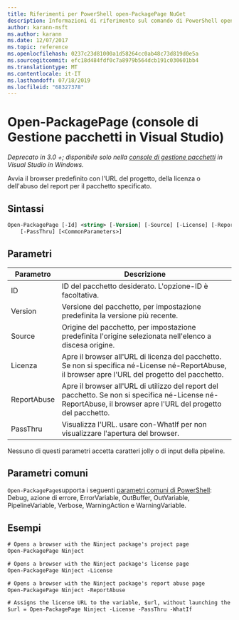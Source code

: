```yaml
---
title: Riferimenti per PowerShell open-PackagePage NuGet
description: Informazioni di riferimento sul comando di PowerShell open-PackagePage nella console di gestione pacchetti NuGet in Visual Studio.
author: karann-msft
ms.author: karann
ms.date: 12/07/2017
ms.topic: reference
ms.openlocfilehash: 0237c23d81000a1d58264cc0ab48c73d819d0e5a
ms.sourcegitcommit: efc18d484fdf0c7a8979b564dcb191c030601bb4
ms.translationtype: MT
ms.contentlocale: it-IT
ms.lasthandoff: 07/18/2019
ms.locfileid: "68327378"
---
```

# <a name="open-packagepage-package-manager-console-in-visual-studio"></a>Open-PackagePage (console di Gestione pacchetti in Visual Studio)

*Deprecato in 3.0 +; disponibile solo nella [console di gestione pacchetti](../../consume-packages/install-use-packages-powershell.md) in Visual Studio in Windows.*

Avvia il browser predefinito con l'URL del progetto, della licenza o dell'abuso del report per il pacchetto specificato.

## <a name="syntax"></a>Sintassi

```ps
Open-PackagePage [-Id] <string> [-Version] [-Source] [-License] [-ReportAbuse]
    [-PassThru] [<CommonParameters>]
```

## <a name="parameters"></a>Parametri

| Parametro | Descrizione |
| --- | --- |
| ID | ID del pacchetto desiderato. L'opzione-ID è facoltativa. |
| Version | Versione del pacchetto, per impostazione predefinita la versione più recente. |
| Source | Origine del pacchetto, per impostazione predefinita l'origine selezionata nell'elenco a discesa origine. |
| Licenza | Apre il browser all'URL di licenza del pacchetto. Se non si specifica né-License né-ReportAbuse, il browser apre l'URL del progetto del pacchetto. |
| ReportAbuse | Apre il browser all'URL di utilizzo del report del pacchetto. Se non si specifica né-License né-ReportAbuse, il browser apre l'URL del progetto del pacchetto. |
| PassThru | Visualizza l'URL. usare con-WhatIf per non visualizzare l'apertura del browser. |

Nessuno di questi parametri accetta caratteri jolly o di input della pipeline.

## <a name="common-parameters"></a>Parametri comuni

`Open-PackagePage`supporta i seguenti [parametri comuni di PowerShell](http://go.microsoft.com/fwlink/?LinkID=113216): Debug, azione di errore, ErrorVariable, OutBuffer, OutVariable, PipelineVariable, Verbose, WarningAction e WarningVariable.

## <a name="examples"></a>Esempi

```ps
# Opens a browser with the Ninject package's project page
Open-PackagePage Ninject

# Opens a browser with the Ninject package's license page
Open-PackagePage Ninject -License

# Opens a browser with the Ninject package's report abuse page  
Open-PackagePage Ninject -ReportAbuse

# Assigns the license URL to the variable, $url, without launching the browser
$url = Open-PackagePage Ninject -License -PassThru -WhatIf
```